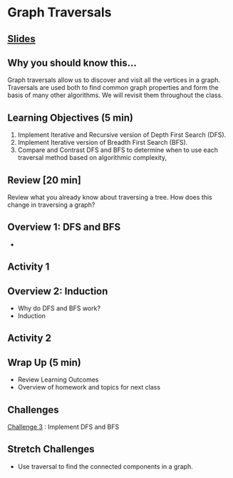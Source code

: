 # Graph Traversals

## [Slides](https://docs.google.com/presentation/d/1bfFSSSj4j9H5nefw1gJfwvViPXt1RzdiyQ6l6ET2wAA/edit?usp=sharing)

## Why you should know this...
Graph traversals allow us to discover and visit all the vertices in a graph. Traversals are used both to find common graph properties and form the basis of many other algorithms.  We will revisit them throughout the class.


## Learning Objectives (5 min)

1. Implement Iterative and Recursive version of Depth First Search (DFS).
1. Implement Iterative version of Breadth First Search (BFS).
1. Compare and Contrast DFS and BFS to determine when to use each traversal method based on algorithmic complexity,

## Review [20 min]
Review what you already know about traversing a tree.  How does this change in traversing a graph?

## Overview 1: DFS and BFS
-


## Activity 1

## Overview 2: Induction
- Why do DFS and BFS work?
- Induction

## Activity 2

## Wrap Up (5 min)

- Review Learning Outcomes
- Overview of homework and topics for next class

## Challenges
[Challenge 3]() : Implement DFS and BFS

## Stretch Challenges
- Use traversal to find the connected components in a graph.

